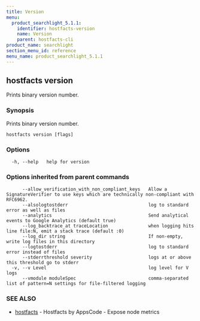 ```yaml
---
title: Version
menu:
  product_searchlight_5.1.1:
    identifier: hostfacts-version
    name: Version
    parent: hostfacts-cli
product_name: searchlight
section_menu_id: reference
menu_name: product_searchlight_5.1.1
---
```

## hostfacts version

Prints binary version number.

### Synopsis

Prints binary version number.

```
hostfacts version [flags]
```

### Options

```
  -h, --help   help for version
```

### Options inherited from parent commands

```
      --allow_verification_with_non_compliant_keys   Allow a SignatureVerifier to use keys which are technically non-compliant with RFC6962.
      --alsologtostderr                              log to standard error as well as files
      --analytics                                    Send analytical events to Google Analytics (default true)
      --log_backtrace_at traceLocation               when logging hits line file:N, emit a stack trace (default :0)
      --log_dir string                               If non-empty, write log files in this directory
      --logtostderr                                  log to standard error instead of files
      --stderrthreshold severity                     logs at or above this threshold go to stderr
  -v, --v Level                                      log level for V logs
      --vmodule moduleSpec                           comma-separated list of pattern=N settings for file-filtered logging
```

### SEE ALSO

* [hostfacts](/docs/reference/hostfacts/hostfacts.md)	 - Hostfacts by AppsCode - Expose node metrics

